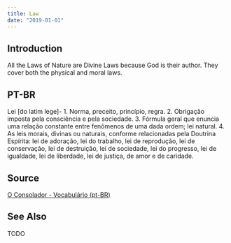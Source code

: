 ```yaml
---
title: Law
date: "2019-01-01"
---
```


## Introduction
All the Laws of Nature are Divine Laws because God is their author. They cover both the physical and moral laws.

## PT-BR
Lei [do latim lege]- 1. Norma, preceito, princípio, regra. 2. Obrigação imposta pela consciência e pela sociedade. 3. Fórmula geral que enuncia uma relação constante entre fenômenos de uma dada ordem; lei natural. 4. As leis morais, divinas ou naturais, conforme relacionadas pela Doutrina Espírita: lei de adoração, lei do trabalho, lei de reprodução, lei de conservação, lei de destruição, lei de sociedade, lei do progresso, lei de igualdade, lei de liberdade, lei de justiça, de amor e de caridade.

## Source
[O Consolador - Vocabulário (pt-BR)](http://www.oconsolador.com.br/linkfixo/vocabulario/principal.html)

## See Also
TODO
